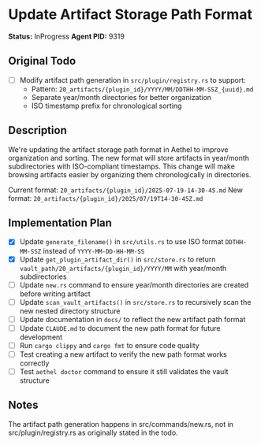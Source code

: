 # Update Artifact Storage Path Format

**Status:** InProgress
**Agent PID:** 9319

## Original Todo

- [ ] Modify artifact path generation in `src/plugin/registry.rs` to support:
  - Pattern: `20_artifacts/{plugin_id}/YYYY/MM/DDTHH-MM-SSZ_{uuid}.md`
  - Separate year/month directories for better organization
  - ISO timestamp prefix for chronological sorting

## Description

We're updating the artifact storage path format in Aethel to improve organization and sorting. The new format will store artifacts in year/month subdirectories with ISO-compliant timestamps. This change will make browsing artifacts easier by organizing them chronologically in directories.

Current format: `20_artifacts/{plugin_id}/2025-07-19-14-30-45.md`
New format: `20_artifacts/{plugin_id}/2025/07/19T14-30-45Z.md`

## Implementation Plan

- [x] Update `generate_filename()` in `src/utils.rs` to use ISO format `DDTHH-MM-SSZ` instead of `YYYY-MM-DD-HH-MM-SS`
- [x] Update `get_plugin_artifact_dir()` in `src/store.rs` to return `vault_path/20_artifacts/{plugin_id}/YYYY/MM` with year/month subdirectories
- [ ] Update `new.rs` command to ensure year/month directories are created before writing artifact
- [ ] Update `scan_vault_artifacts()` in `src/store.rs` to recursively scan the new nested directory structure
- [ ] Update documentation in `docs/` to reflect the new artifact path format
- [ ] Update `CLAUDE.md` to document the new path format for future development
- [ ] Run `cargo clippy` and `cargo fmt` to ensure code quality
- [ ] Test creating a new artifact to verify the new path format works correctly
- [ ] Test `aethel doctor` command to ensure it still validates the vault structure

## Notes

The artifact path generation happens in src/commands/new.rs, not in src/plugin/registry.rs as originally stated in the todo.